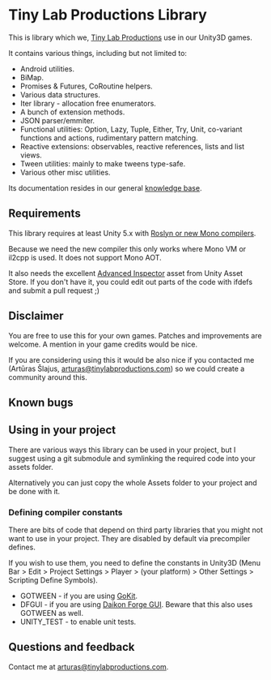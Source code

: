 Tiny Lab Productions Library
============================

This is library which we, [Tiny Lab Productions](www.tinylabproductions.com) use
in our Unity3D games. 

It contains various things, including but not limited to:

* Android utilities.
* BiMap.
* Promises & Futures, CoRoutine helpers.
* Various data structures.
* Iter library - allocation free enumerators.
* A bunch of extension methods.
* JSON parser/emmiter.
* Functional utilities: Option, Lazy, Tuple, Either, Try, Unit, co-variant functions and actions, rudimentary pattern matching.
* Reactive extensions: observables, reactive references, lists and list views.
* Tween utilities: mainly to make tweens type-safe.
* Various other misc utilities.

Its documentation resides in our general [knowledge base](https://github.com/tinylabproductions/knowledgebase/wiki).

Requirements
------------

This library requires at least Unity 5.x with [Roslyn or new Mono compilers](https://bitbucket.org/alexzzzz/unity-c-5.0-and-6.0-integration/overview).

Because we need the new compiler this only works where Mono VM or il2cpp is used. It does not support Mono AOT.

It also needs the excellent [Advanced Inspector](https://www.assetstore.unity3d.com/en/#!/content/18025) asset from Unity Asset Store. If you don't have it, you could edit out parts of the code with ifdefs and submit a pull request ;)

Disclaimer
----------

You are free to use this for your own games. Patches and improvements are welcome. A mention in your game credits would be nice.

If you are considering using this it would be also nice if you contacted me (Artūras Šlajus, arturas@tinylabproductions.com) so we could create a community around this.

Known bugs
----------

Using in your project
---------------------

There are various ways this library can be used in your project, but I suggest 
using a git submodule and symlinking the required code into your assets folder.

Alternatively you can just copy the whole Assets folder to your project and be done with it.

### Defining compiler constants ###

There are bits of code that depend on third party libraries that you might not
want to use in your project. They are disabled by default via precompiler 
defines.

If you wish to use them, you need to define the constants in Unity3D (Menu Bar > Edit > Project Settings > Player > (your platform) > Other Settings > Scripting Define Symbols).

* GOTWEEN - if you are using [GoKit](https://github.com/prime31/GoKit).
* DFGUI - if you are using [Daikon Forge GUI](http://www.daikonforge.com/dfgui/). Beware that this also uses GOTWEEN as well.
* UNITY_TEST - to enable unit tests.

Questions and feedback
----------------------

Contact me at <arturas@tinylabproductions.com>.
